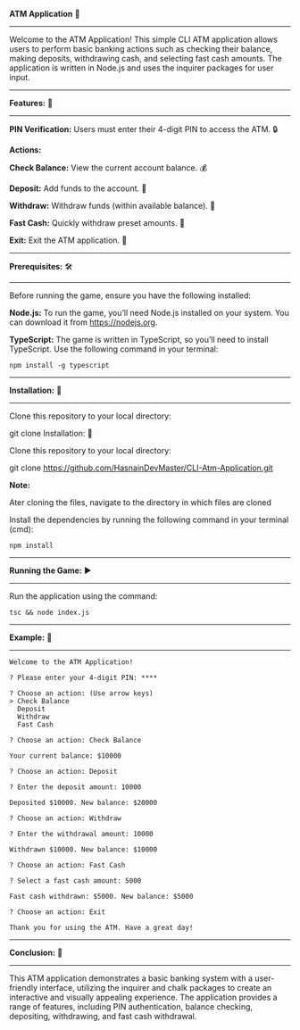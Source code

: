 **ATM Application** 🏧
______________________
Welcome to the ATM Application! This simple CLI ATM application allows users to perform basic banking actions such as checking their balance, making deposits, withdrawing cash, and selecting fast cash amounts. The application is written in Node.js and uses the inquirer packages for user input.
_________________
**Features:** 🌟
_________________

**PIN Verification:** Users must enter their 4-digit PIN to access the ATM. 🔒

**Actions:**

**Check Balance:** View the current account balance. 💰

**Deposit:** Add funds to the account. 💸

**Withdraw:** Withdraw funds (within available balance). 💸

**Fast Cash:** Quickly withdraw preset amounts. 💨

**Exit:** Exit the ATM application. 🚪
______________________
**Prerequisites:** 🛠️
______________________

Before running the game, ensure you have the following installed:

**Node.js:** To run the game, you’ll need Node.js installed on your system. You can download it from https://nodejs.org.

**TypeScript:** The game is written in TypeScript, so you’ll need to install TypeScript. Use the following command in your terminal:
```
npm install -g typescript
```
_____________________
**Installation:** 🚀
_____________________

Clone this repository to your local directory:

git clone Installation: 🚀

Clone this repository to your local directory:

git clone https://github.com/HasnainDevMaster/CLI-Atm-Application.git

**Note:**

Ater cloning the files, navigate to the directory in which files are cloned

Install the dependencies by running the following command in your terminal (cmd):
```
npm install
```
_____________________
**Running the Game:** ▶️
_____________________
Run the application using the command:
```
tsc && node index.js
```
_______________
**Example:** 📝
______________
```
Welcome to the ATM Application!

? Please enter your 4-digit PIN: ****

? Choose an action: (Use arrow keys)
> Check Balance
  Deposit
  Withdraw
  Fast Cash

? Choose an action: Check Balance

Your current balance: $10000

? Choose an action: Deposit

? Enter the deposit amount: 10000

Deposited $10000. New balance: $20000

? Choose an action: Withdraw

? Enter the withdrawal amount: 10000

Withdrawn $10000. New balance: $10000

? Choose an action: Fast Cash

? Select a fast cash amount: 5000

Fast cash withdrawn: $5000. New balance: $5000

? Choose an action: Exit

Thank you for using the ATM. Have a great day!
```
________________
**Conclusion:** 🎈
________________
This ATM application demonstrates a basic banking system with a user-friendly interface, utilizing the inquirer and chalk packages to create an interactive and visually appealing experience. The application provides a range of features, including PIN authentication, balance checking, depositing, withdrawing, and fast cash withdrawal.
